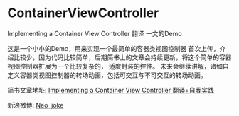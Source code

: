 # ContainerViewController
Implementing a Container View Controller 翻译 一文的Demo

这是一个小小的Demo，用来实现一个最简单的容器类视图控制器
首次上传，介绍比较少，因为代码比较简单，后期简书上的文章会持续更新，将这个简单的容器视图控制器扩展为一个比较复杂的，
适度封装的控件。
未来会继续讲解，诸如自定义容器类视图控制器的转场动画，包括可交互与不可交互的转场动画。

简书文章地址:
[Implementing a Container View Controller 翻译+自我实践](http://www.jianshu.com/p/68a589e244e4)

新浪微博:
[Neo_joke](http://weibo.com/wupeng1990)